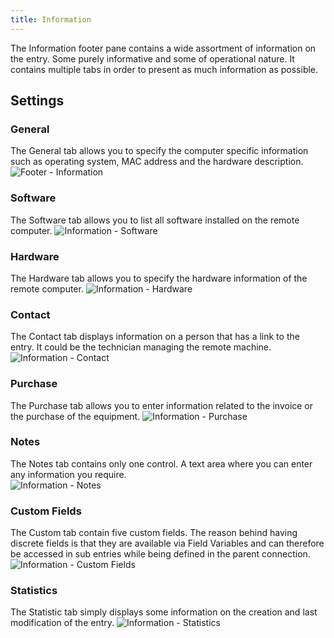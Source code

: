 ```yaml
---
title: Information
---
```

The Information footer pane contains a wide assortment of information on the entry. Some purely informative and some of operational nature. It contains multiple tabs in order to present as much information as possible.  

## Settings 

### General 

The General tab allows you to specify the computer specific information such as operating system, MAC address and the hardware description.
![Footer - Information](https://webdevolutions.azureedge.net/docs/en/rdm/mac/clip10589.png) 

### Software 

The Software tab allows you to list all software installed on the remote computer.
![Information - Software](https://webdevolutions.azureedge.net/docs/en/rdm/mac/clip6013.png) 

### Hardware 

The Hardware tab allows you to specify the hardware information of the remote computer.
![Information - Hardware](https://webdevolutions.azureedge.net/docs/en/rdm/mac/clip6014.png) 

### Contact 

The Contact tab displays information on a person that has a link to the entry. It could be the technician managing the remote machine.
![Information - Contact](https://webdevolutions.azureedge.net/docs/en/rdm/mac/clip6015.png) 

### Purchase  

The Purchase tab allows you to enter information related to the invoice or the purchase of the equipment.
![Information - Purchase](https://webdevolutions.azureedge.net/docs/en/rdm/mac/clip60171.png) 

### Notes 

The Notes tab contains only one control. A text area where you can enter any information you require.  
![Information - Notes](https://webdevolutions.azureedge.net/docs/en/rdm/mac/clip6019.png) 

### Custom Fields 

The Custom tab contain five custom fields. The reason behind having discrete fields is that they are available via Field Variables and can therefore be accessed in sub entries while being defined in the parent connection.
![Information -  Custom Fields](https://webdevolutions.azureedge.net/docs/en/rdm/mac/clip6020.png) 

### Statistics 

The Statistic tab simply displays some information on the creation and last modification of the entry.
![Information - Statistics](https://webdevolutions.azureedge.net/docs/en/rdm/mac/clip6021.png)
